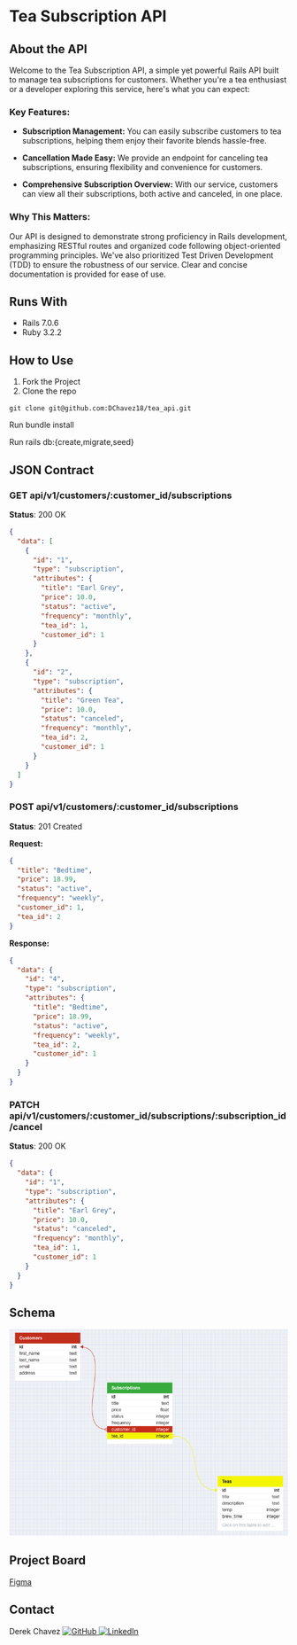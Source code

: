 # Tea Subscription API

## About the API

Welcome to the Tea Subscription API, a simple yet powerful Rails API built to manage tea subscriptions for customers. Whether you're a tea enthusiast or a developer exploring this service, here's what you can expect:

### Key Features:

- **Subscription Management:** You can easily subscribe customers to tea subscriptions, helping them enjoy their favorite blends hassle-free.

- **Cancellation Made Easy:** We provide an endpoint for canceling tea subscriptions, ensuring flexibility and convenience for customers.

- **Comprehensive Subscription Overview:** With our service, customers can view all their subscriptions, both active and canceled, in one place.

### Why This Matters:

Our API is designed to demonstrate strong proficiency in Rails development, emphasizing RESTful routes and organized code following object-oriented programming principles. We've also prioritized Test Driven Development (TDD) to ensure the robustness of our service. Clear and concise documentation is provided for ease of use.

## Runs With
- Rails 7.0.6
- Ruby 3.2.2

## How to Use

1. Fork the Project
2. Clone the repo

```
git clone git@github.com:DChavez18/tea_api.git
```
Run bundle install

Run rails db:{create,migrate,seed}

## JSON Contract

### GET api/v1/customers/:customer_id/subscriptions
**Status**: 200 OK

```json
{
  "data": [
    {
      "id": "1",
      "type": "subscription",
      "attributes": {
        "title": "Earl Grey",
        "price": 10.0,
        "status": "active",
        "frequency": "monthly",
        "tea_id": 1,
        "customer_id": 1
      }
    },
    {
      "id": "2",
      "type": "subscription",
      "attributes": {
        "title": "Green Tea",
        "price": 10.0,
        "status": "canceled",
        "frequency": "monthly",
        "tea_id": 2,
        "customer_id": 1
      }
    }
  ]
}
```
### POST api/v1/customers/:customer_id/subscriptions
**Status**: 201 Created

**Request:**
```json
{
  "title": "Bedtime",
  "price": 18.99,
  "status": "active",
  "frequency": "weekly",
  "customer_id": 1,
  "tea_id": 2
}
```
**Response:**
```json
{
  "data": {
    "id": "4",
    "type": "subscription",
    "attributes": {
      "title": "Bedtime",
      "price": 18.99,
      "status": "active",
      "frequency": "weekly",
      "tea_id": 2,
      "customer_id": 1
    }
  }
}
```

### PATCH api/v1/customers/:customer_id/subscriptions/:subscription_id/cancel
**Status**: 200 OK
```json
{
  "data": {
    "id": "1",
    "type": "subscription",
    "attributes": {
      "title": "Earl Grey",
      "price": 10.0,
      "status": "canceled",
      "frequency": "monthly",
      "tea_id": 1,
      "customer_id": 1
    }
  }
}
```

## Schema

![Database Structure](https://github.com/DChavez18/tea_api/blob/main/Tea%20Subscription%20Schema.png)

## Project Board
[Figma](https://www.figma.com/file/iAx6SOQy8G1eciIMdKvOOE/Untitled?type=design&node-id=0-1&mode=design&t=QOc3SpX0OBZMYHXE-0)

## Contact

Derek Chavez [![GitHub](https://img.shields.io/badge/GitHub-100000?style=for-the-badge&logo=github&logoColor=white) ](https://github.com/DChavez18) [![LinkedIn](https://img.shields.io/badge/LinkedIn-0077B5?style=for-the-badge&logo=linkedin&logoColor=white) ](https://www.linkedin.com/in/derek-chavez/)
